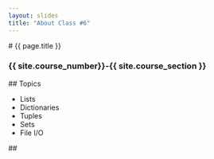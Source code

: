 ```yaml
---
layout: slides
title: "About Class #6"
---
```


<section markdown="block" class="intro-slide">
# {{ page.title }}

### {{ site.course_number}}-{{ site.course_section }}

<p><small></small></p>
</section>

<section markdown="block">
## Topics

* Lists
* Dictionaries
* Tuples
* Sets
* File I/O

</section>

<section markdown="block">
## 

</section>
